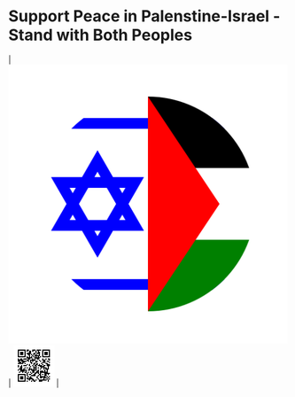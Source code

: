 # Support Peace in Palenstine-Israel - Stand with Both Peoples

| ![Support Peace Button](button.svg) |  ![QR to Self](qr-to-self.gif) |

